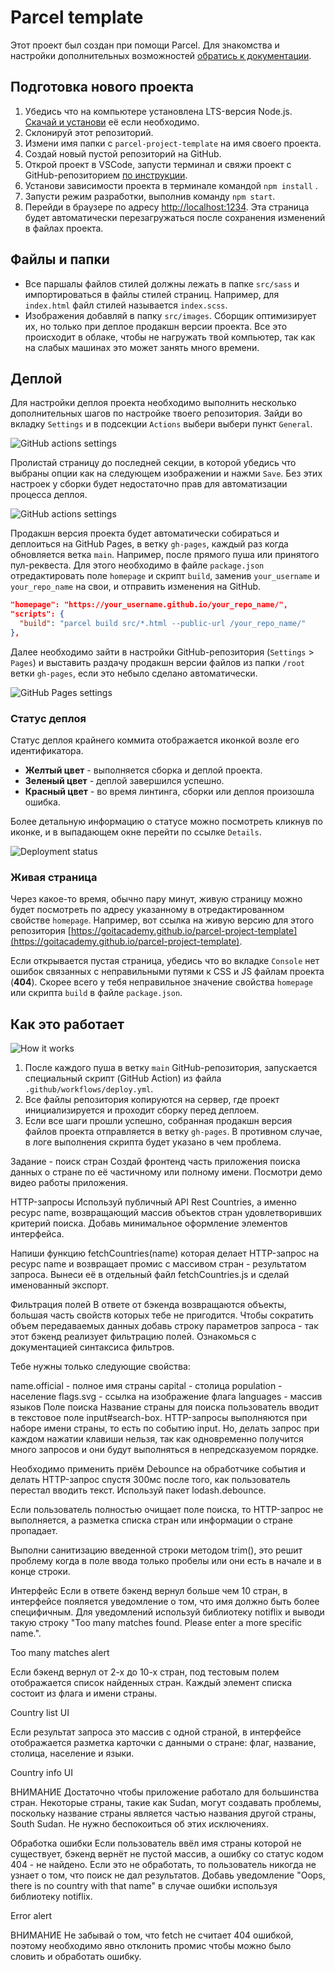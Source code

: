 # Parcel template

Этот проект был создан при помощи Parcel. Для знакомства и настройки
дополнительных возможностей [обратись к документации](https://parceljs.org/).

## Подготовка нового проекта

1. Убедись что на компьютере установлена LTS-версия Node.js.
   [Скачай и установи](https://nodejs.org/en/) её если необходимо.
2. Склонируй этот репозиторий.
3. Измени имя папки с `parcel-project-template` на имя своего проекта.
4. Создай новый пустой репозиторий на GitHub.
5. Открой проект в VSCode, запусти терминал и свяжи проект с GitHub-репозиторием
   [по инструкции](https://docs.github.com/en/get-started/getting-started-with-git/managing-remote-repositories#changing-a-remote-repositorys-url).
6. Установи зависимости проекта в терминале командой `npm install` .
7. Запусти режим разработки, выполнив команду `npm start`.
8. Перейди в браузере по адресу [http://localhost:1234](http://localhost:1234).
   Эта страница будет автоматически перезагружаться после сохранения изменений в
   файлах проекта.

## Файлы и папки

- Все паршалы файлов стилей должны лежать в папке `src/sass` и импортироваться в
  файлы стилей страниц. Например, для `index.html` файл стилей называется
  `index.scss`.
- Изображения добавляй в папку `src/images`. Сборщик оптимизирует их, но только
  при деплое продакшн версии проекта. Все это происходит в облаке, чтобы не
  нагружать твой компьютер, так как на слабых машинах это может занять много
  времени.

## Деплой

Для настройки деплоя проекта необходимо выполнить несколько дополнительных шагов
по настройке твоего репозитория. Зайди во вкладку `Settings` и в подсекции
`Actions` выбери выбери пункт `General`.

![GitHub actions settings](./assets/actions-config-step-1.png)

Пролистай страницу до последней секции, в которой убедись что выбраны опции как
на следующем изображении и нажми `Save`. Без этих настроек у сборки будет
недостаточно прав для автоматизации процесса деплоя.

![GitHub actions settings](./assets/actions-config-step-2.png)

Продакшн версия проекта будет автоматически собираться и деплоиться на GitHub
Pages, в ветку `gh-pages`, каждый раз когда обновляется ветка `main`. Например,
после прямого пуша или принятого пул-реквеста. Для этого необходимо в файле
`package.json` отредактировать поле `homepage` и скрипт `build`, заменив
`your_username` и `your_repo_name` на свои, и отправить изменения на GitHub.

```json
"homepage": "https://your_username.github.io/your_repo_name/",
"scripts": {
  "build": "parcel build src/*.html --public-url /your_repo_name/"
},
```

Далее необходимо зайти в настройки GitHub-репозитория (`Settings` > `Pages`) и
выставить раздачу продакшн версии файлов из папки `/root` ветки `gh-pages`, если
это небыло сделано автоматически.

![GitHub Pages settings](./assets/repo-settings.png)

### Статус деплоя

Статус деплоя крайнего коммита отображается иконкой возле его идентификатора.

- **Желтый цвет** - выполняется сборка и деплой проекта.
- **Зеленый цвет** - деплой завершился успешно.
- **Красный цвет** - во время линтинга, сборки или деплоя произошла ошибка.

Более детальную информацию о статусе можно посмотреть кликнув по иконке, и в
выпадающем окне перейти по ссылке `Details`.

![Deployment status](./assets/status.png)

### Живая страница

Через какое-то время, обычно пару минут, живую страницу можно будет посмотреть
по адресу указанному в отредактированном свойстве `homepage`. Например, вот
ссылка на живую версию для этого репозитория
[https://goitacademy.github.io/parcel-project-template](https://goitacademy.github.io/parcel-project-template).

Если открывается пустая страница, убедись что во вкладке `Console` нет ошибок
связанных с неправильными путями к CSS и JS файлам проекта (**404**). Скорее
всего у тебя неправильное значение свойства `homepage` или скрипта `build` в
файле `package.json`.

## Как это работает

![How it works](./assets/how-it-works.png)

1. После каждого пуша в ветку `main` GitHub-репозитория, запускается специальный
   скрипт (GitHub Action) из файла `.github/workflows/deploy.yml`.
2. Все файлы репозитория копируются на сервер, где проект инициализируется и
   проходит сборку перед деплоем.
3. Если все шаги прошли успешно, собранная продакшн версия файлов проекта
   отправляется в ветку `gh-pages`. В противном случае, в логе выполнения
   скрипта будет указано в чем проблема.


Задание - поиск стран
Создай фронтенд часть приложения поиска данных о стране по её частичному или полному имени. Посмотри демо видео работы приложения.

HTTP-запросы
Используй публичный API Rest Countries, а именно ресурс name, возвращающий массив объектов стран удовлетворивших критерий поиска. Добавь минимальное оформление элементов интерфейса.

Напиши функцию fetchCountries(name) которая делает HTTP-запрос на ресурс name и возвращает промис с массивом стран - результатом запроса. Вынеси её в отдельный файл fetchCountries.js и сделай именованный экспорт.

Фильтрация полей
В ответе от бэкенда возвращаются объекты, большая часть свойств которых тебе не пригодится. Чтобы сократить объем передаваемых данных добавь строку параметров запроса - так этот бэкенд реализует фильтрацию полей. Ознакомься с документацией синтаксиса фильтров.

Тебе нужны только следующие свойства:

name.official - полное имя страны
capital - столица
population - население
flags.svg - ссылка на изображение флага
languages - массив языков
Поле поиска
Название страны для поиска пользователь вводит в текстовое поле input#search-box. HTTP-запросы выполняются при наборе имени страны, то есть по событию input. Но, делать запрос при каждом нажатии клавиши нельзя, так как одновременно получится много запросов и они будут выполняться в непредсказуемом порядке.

Необходимо применить приём Debounce на обработчике события и делать HTTP-запрос спустя 300мс после того, как пользователь перестал вводить текст. Используй пакет lodash.debounce.

Если пользователь полностью очищает поле поиска, то HTTP-запрос не выполняется, а разметка списка стран или информации о стране пропадает.

Выполни санитизацию введенной строки методом trim(), это решит проблему когда в поле ввода только пробелы или они есть в начале и в конце строки.

Интерфейс
Если в ответе бэкенд вернул больше чем 10 стран, в интерфейсе пояляется уведомление о том, что имя должно быть более специфичным. Для уведомлений используй библиотеку notiflix и выводи такую строку "Too many matches found. Please enter a more specific name.".

Too many matches alert

Если бэкенд вернул от 2-х до 10-х стран, под тестовым полем отображается список найденных стран. Каждый элемент списка состоит из флага и имени страны.

Country list UI

Если результат запроса это массив с одной страной, в интерфейсе отображается разметка карточки с данными о стране: флаг, название, столица, население и языки.

Country info UI

ВНИМАНИЕ
Достаточно чтобы приложение работало для большинства стран. Некоторые страны, такие как Sudan, могут создавать проблемы, поскольку название страны является частью названия другой страны, South Sudan. Не нужно беспокоиться об этих исключениях.

Обработка ошибки
Если пользователь ввёл имя страны которой не существует, бэкенд вернёт не пустой массив, а ошибку со статус кодом 404 - не найдено. Если это не обработать, то пользователь никогда не узнает о том, что поиск не дал результатов. Добавь уведомление "Oops, there is no country with that name" в случае ошибки используя библиотеку notiflix.

Error alert

ВНИМАНИЕ
Не забывай о том, что fetch не считает 404 ошибкой, поэтому необходимо явно отклонить промис чтобы можно было словить и обработать ошибку.
